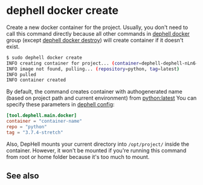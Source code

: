 # dephell docker create

Create a new docker container for the project. Usually, you don't need to call this command directly because all other commands in [dephell docker](index-docker) group (except [dephell docker destroy](cmd-docker-destroy)) will create container if it doesn't exist.

```bash
$ sudo dephell docker create
INFO creating container for project... (container=dephell-dephell-nLn6-main)
INFO image not found, pulling... (repository=python, tag=latest)
INFO pulled
INFO container created
```

By default, the command creates container with authogenerated name (based on project path and current environment) from [python:latest](https://hub.docker.com/_/python) You can specify these parameters in [dephell config](config):

```toml
[tool.dephell.main.docker]
container = "container-name"
repo = "python"
tag = "3.7.4-stretch"
```

Also, DepHell mounts your current directory into `/opt/project/` inside the container. However, it won't be mounted if you're running this command from root or home folder because it's too much to mount.

## See also
